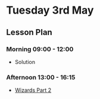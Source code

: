 # Tuesday 3rd May

## Lesson Plan

### Morning 09:00 - 12:00

+ Solution

### Afternoon 13:00 - 16:15

+ [Wizards Part 2](https://github.com/DigitalCareerInstitute/BE-Db-Wizards)

